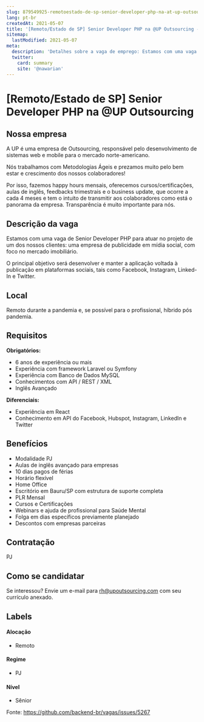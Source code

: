```yaml
---
slug: 879549925-remotoestado-de-sp-senior-developer-php-na-at-up-outsourcing
lang: pt-br
createdAt: 2021-05-07
title: '[Remoto/Estado de SP] Senior Developer PHP na @UP Outsourcing - Vaga de Emprego'
sitemap:
  lastModified: 2021-05-07
meta:
  description: 'Detalhes sobre a vaga de emprego: Estamos com uma vaga de Senior Developer PHP para atuar no projeto de um dos nossos clientes: uma empresa de publicidade em mídia social, com foco no mercado imobiliário. O principal objetivo será desenvolver e manter a aplicação voltada à publicação em plataformas sociais, tais como Facebook, Instagram, Linked-In e Twitter.'
  twitter:
    card: summary
    site: '@nawarian'
---
```


# [Remoto/Estado de SP] Senior Developer PHP na @UP Outsourcing

<!--
==================================================
Caso a vaga for remoto durante a pandemia informar no texto "Remoto durante o covid"
==================================================
-->
<!-- 
==================================================
POR FAVOR, SÓ POSTE SE A VAGA FOR PARA BACK-END!

Não faça distinção de gênero no título da vaga.

Use: "Back-End Developer" ao invés de 
"Desenvolvedor Back-End" \o/

Exemplo: `[São Paulo] Back-End Developer @ NOME DA EMPRESA`
==================================================
-->
<!--
==================================================
Caso a vaga for remoto durante a pandemia deixar a linha abaixo
==================================================
-->

## Nossa empresa

A UP é uma empresa de Outsourcing, responsável pelo desenvolvimento de sistemas web e mobile para o mercado norte-americano.

Nós trabalhamos com Metodologias Ágeis e prezamos muito pelo bem estar e crescimento dos nossos colaboradores!

Por isso, fazemos happy hours mensais, oferecemos cursos/certificações, aulas de inglês, feedbacks trimestrais e o business update, que ocorre a cada 4 meses e tem o intuito de transmitir aos colaboradores como está o panorama da empresa. Transparência é muito importante para nós.

## Descrição da vaga

Estamos com uma vaga de Senior Developer PHP para atuar no projeto de um dos nossos clientes: uma empresa de publicidade em mídia social, com foco no mercado imobiliário.

O principal objetivo será desenvolver e manter a aplicação voltada à publicação em plataformas sociais, tais como Facebook, Instagram, Linked-In e Twitter.

## Local

Remoto durante a pandemia e, se possível para o profissional, híbrido pós pandemia.

## Requisitos

**Obrigatórios:**
- 6 anos de experiência ou mais
- Experiência com framework Laravel ou Symfony
- Experiência com Banco de Dados MySQL
- Conhecimentos com API / REST / XML
- Inglês Avançado

**Diferenciais:**
- Experiência em React
- Conhecimento em API do Facebook, Hubspot, Instagram, LinkedIn e Twitter

## Benefícios

- Modalidade PJ
- Aulas de inglês avançado para empresas
- 10 dias pagos de férias
- Horário flexível
- Home Office
- Escritório em Bauru/SP com estrutura de suporte completa
- PLR Mensal
- Cursos e Certificações
- Webinars e ajuda de profissional para Saúde Mental
- Folga em dias específicos previamente planejado
- Descontos com empresas parceiras

## Contratação

PJ

## Como se candidatar

Se interessou? Envie um e-mail para rh@upoutsourcing.com com seu currículo anexado.

## Labels
<!-- retire os labels que não fazem sentido à vaga -->

#### Alocação
- Remoto

#### Regime
- PJ

#### Nível
- Sênior


Fonte: https://github.com/backend-br/vagas/issues/5267